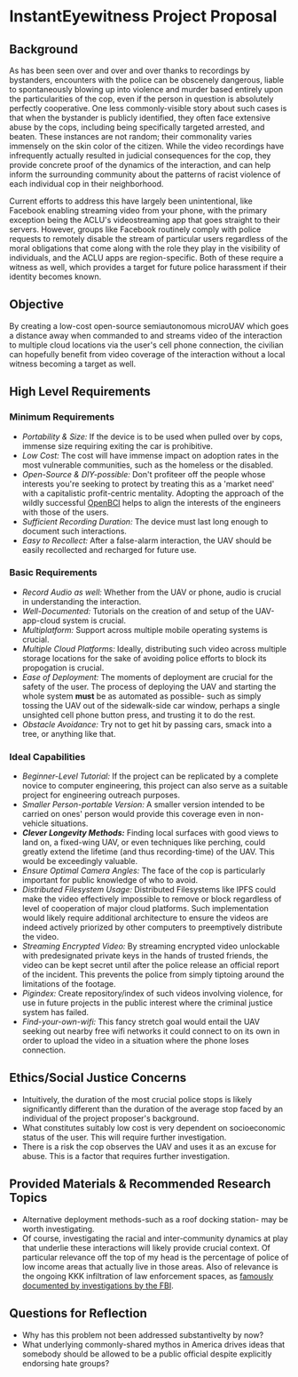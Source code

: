# InstantEyewitness Project Proposal

## Background

As has been seen over and over and over thanks to recordings by bystanders, encounters with the police can be obscenely dangerous, liable to spontaneously blowing up into violence and murder based entirely upon the particularities of the cop, even if the person in question is absolutely perfectly cooperative. One less commonly-visible story about such cases is that when the bystander is publicly identified, they often face extensive abuse by the cops, including being specifically targeted arrested, and beaten. These instances are not random; their commonality varies immensely on the skin color of the citizen. 
While the video recordings have infrequently actually resulted in judicial consequences for the cop, they provide concrete proof of the dynamics of the interaction, and can help inform the surrounding community about the patterns of racist violence of each individual cop in their neighborhood.


Current efforts to address this have largely been unintentional, like Facebook enabling streaming video from your phone, with the primary exception being the ACLU's videostreaming app that goes straight to their servers. However, groups like Facebook routinely comply with police requests to remotely disable the stream of particular users regardless of the moral obligations that come along with the role they play in the visibility of individuals, and the ACLU apps are region-specific. Both of these require a witness as well, which provides a target for future police harassment if their identity becomes known.

## Objective 

By creating a low-cost open-source semiautonomous microUAV which goes a distance away when commanded to and streams video of the interaction to multiple cloud locations via the user's cell phone connection, the civilian can hopefully benefit from video coverage of the interaction without a local witness becoming a target as well.

## High Level Requirements

### Minimum Requirements
+ *Portability & Size:* If the device is to be used when pulled over by cops, immense size requiring exiting the car is prohibitive.
+ *Low Cost:* The cost will have immense impact on adoption rates in the most vulnerable communities, such as the homeless or the disabled.
+ *Open-Source & DIY-possible:* Don't profiteer off the people whose interests you're seeking to protect by treating this as a 'market need' with a capitalistic profit-centric mentality. Adopting the approach of the wildly successful [OpenBCI](http://openbci.com/) helps to align the interests of the engineers with those of the users.
+ *Sufficient Recording Duration:* The device must last long enough to document such interactions.
+ *Easy to Recollect:* After a false-alarm interaction, the UAV should be easily recollected and recharged for future use.

### Basic Requirements
+ *Record Audio as well:* Whether from the UAV or phone, audio is crucial in understanding the interaction.
+ *Well-Documented:* Tutorials on the creation of and setup of the UAV-app-cloud system is crucial.
+ *Multiplatform:* Support across multiple mobile operating systems is crucial.
+ *Multiple Cloud Platforms:* Ideally, distributing such video across multiple storage locations for the sake of avoiding police efforts to block its propogation is crucial.
+ *Ease of Deployment:* The moments of deployment are crucial for the safety of the user. The process of deploying the UAV and starting the whole system **must** be as automated as possible- such as simply tossing the UAV out of the sidewalk-side car window, perhaps a single unsighted cell phone button press, and trusting it to do the rest.
+ *Obstacle Avoidance:* Try not to get hit by passing cars, smack into a tree, or anything like that.

### Ideal Capabilities
+ *Beginner-Level Tutorial:* If the project can be replicated by a complete novice to computer engineering, this project can also serve as a suitable project for engineering outreach purposes.
+ *Smaller Person-portable Version:* A smaller version intended to be carried on ones' person would provide this coverage even in non-vehicle situations.
+ **_Clever Longevity Methods:_** Finding local surfaces with good views to land on, a fixed-wing UAV, or even techniques like perching, could greatly extend the lifetime (and thus recording-time) of the UAV. This would be exceedingly valuable.
+ *Ensure Optimal Camera Angles:* The face of the cop is particularly important for public knowledge of who to avoid.
+ *Distributed Filesystem Usage:* Distributed Filesystems like IPFS could make the video effectively impossible to remove or block regardless of level of cooperation of major cloud platforms. Such implementation would likely require additional architecture to ensure the videos are indeed actively priorized by other computers to preemptively distribute the video.
+ *Streaming Encrypted Video:* By streaming encrypted video unlockable with predesignated private keys in the hands of trusted friends, the video can be kept secret until after the police release an official report of the incident. This prevents the police from simply tiptoing around the limitations of the footage.
+ *Pigindex:* Create repository/index of such videos involving violence, for use in future projects in the public interest where the criminal justice system has failed.
+ *Find-your-own-wifi:* This fancy stretch goal would entail the UAV seeking out nearby free wifi networks it could connect to on its own in order to upload the video in a situation where the phone loses connection.

## Ethics/Social Justice Concerns

+ Intuitively, the duration of the most crucial police stops is likely significantly different than the duration of the average stop faced by an individual of the project proposer's background.
+ What constitutes suitably low cost is very dependent on socioeconomic status of the user. This will require further investigation.
+ There is a risk the cop observes the UAV and uses it as an excuse for abuse. This is a factor that requires further investigation.

## Provided Materials & Recommended Research Topics

+ Alternative deployment methods-such as a roof docking station- may be worth investigating.
+ Of course, investigating the racial and inter-community dynamics at play that underlie these interactions will likely provide crucial context. Of particular relevance off the top of my head is the percentage of police of low income areas that actually live in those areas. Also of relevance is the ongoing KKK infiltration of law enforcement spaces, as [famously documented by investigations by the FBI](http://www.pbs.org/newshour/rundown/fbi-white-supremacists-in-law-enforcement/).

## Questions for Reflection

+ Why has this problem not been addressed substantivelty by now?
+ What underlying commonly-shared mythos in America drives ideas that somebody should be allowed to be a public official despite explicitly endorsing hate groups?


